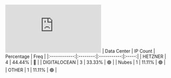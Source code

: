 ![Diagramm](https://github.com/obajay/StateSync-snapshots/blob/main/Projects/Likecoin/1/README.md)
| Data Center | IP Count | Percentage | Freq |
|:------------:|:--------:|:-----------:|:-----:|
| HETZNER | 4 | 44.44% | 🔴 |
| DIGITALOCEAN | 3 | 33.33% | 🟢 |
| Nubes | 1 | 11.11% | 🟢 |
| OTHER | 1 | 11.11% | 🟢 |